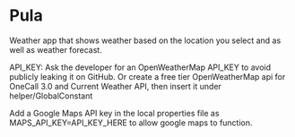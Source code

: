 # Pula
Weather app that shows weather based on the location you select and as well as weather forecast.

API_KEY: Ask the developer for an OpenWeatherMap API_KEY to avoid publicly leaking it on GitHub. Or
create a free tier OpenWeatherMap api for OneCall 3.0 and Current Weather API, then insert it under
helper/GlobalConstant

Add a Google Maps API key in the local properties file as MAPS_API_KEY=API_KEY_HERE to allow google 
maps to function.
